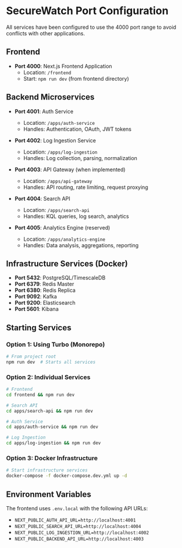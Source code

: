 # SecureWatch Port Configuration

All services have been configured to use the 4000 port range to avoid conflicts with other applications.

## Frontend
- **Port 4000**: Next.js Frontend Application
  - Location: `/frontend`
  - Start: `npm run dev` (from frontend directory)

## Backend Microservices
- **Port 4001**: Auth Service
  - Location: `/apps/auth-service`
  - Handles: Authentication, OAuth, JWT tokens
  
- **Port 4002**: Log Ingestion Service
  - Location: `/apps/log-ingestion`
  - Handles: Log collection, parsing, normalization
  
- **Port 4003**: API Gateway (when implemented)
  - Location: `/apps/api-gateway`
  - Handles: API routing, rate limiting, request proxying
  
- **Port 4004**: Search API
  - Location: `/apps/search-api`
  - Handles: KQL queries, log search, analytics

- **Port 4005**: Analytics Engine (reserved)
  - Location: `/apps/analytics-engine`
  - Handles: Data analysis, aggregations, reporting

## Infrastructure Services (Docker)
- **Port 5432**: PostgreSQL/TimescaleDB
- **Port 6379**: Redis Master
- **Port 6380**: Redis Replica
- **Port 9092**: Kafka
- **Port 9200**: Elasticsearch
- **Port 5601**: Kibana

## Starting Services

### Option 1: Using Turbo (Monorepo)
```bash
# From project root
npm run dev  # Starts all services
```

### Option 2: Individual Services
```bash
# Frontend
cd frontend && npm run dev

# Search API
cd apps/search-api && npm run dev

# Auth Service
cd apps/auth-service && npm run dev

# Log Ingestion
cd apps/log-ingestion && npm run dev
```

### Option 3: Docker Infrastructure
```bash
# Start infrastructure services
docker-compose -f docker-compose.dev.yml up -d
```

## Environment Variables

The frontend uses `.env.local` with the following API URLs:
- `NEXT_PUBLIC_AUTH_API_URL=http://localhost:4001`
- `NEXT_PUBLIC_SEARCH_API_URL=http://localhost:4004`
- `NEXT_PUBLIC_LOG_INGESTION_URL=http://localhost:4002`
- `NEXT_PUBLIC_BACKEND_API_URL=http://localhost:4003`